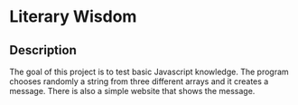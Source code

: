# Literary Wisdom

## Description
The goal of this project is to test basic Javascript knowledge. The program chooses randomly a string from three different arrays and it creates a message.
There is also a simple website that shows the message.
